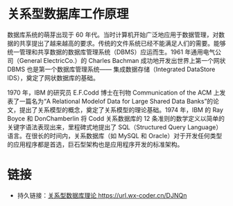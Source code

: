 # 关系型数据库工作原理

数据库系统的萌芽出现于 60 年代。当时计算机开始广泛地应用于数据管理，对数据的共享提出了越来越高的要求。传统的文件系统已经不能满足人们的需要。能够统一管理和共享数据的数据库管理系统（DBMS）应运而生。1961 年通用电气公司（General ElectricCo.）的 Charles Bachman 成功地开发出世界上第一个网状 DBMS 也是第一个数据库管理系统—— 集成数据存储（Integrated DataStore IDS），奠定了网状数据库的基础。

1970 年，IBM 的研究员 E.F.Codd 博士在刊物 Communication of the ACM 上发表了一篇名为“A Relational Modelof Data for Large Shared Data Banks”的论文，提出了关系模型的概念，奠定了关系模型的理论基础。1974 年，IBM 的 Ray Boyce 和 DonChamberlin 将 Codd 关系数据库的 12 条准则的数学定义以简单的关键字语法表现出来，里程碑式地提出了 SQL（Structured Query Language）语言。在很长的时间内，关系数据库（如 MySQL 和 Oracle）对于开发任何类型的应用程序都是首选，巨石型架构也是应用程序开发的标准架构。

# 链接

- 持久链接：[关系型数据库理论 https://url.wx-coder.cn/DJNQn ](https://url.wx-coder.cn/DJNQn)
